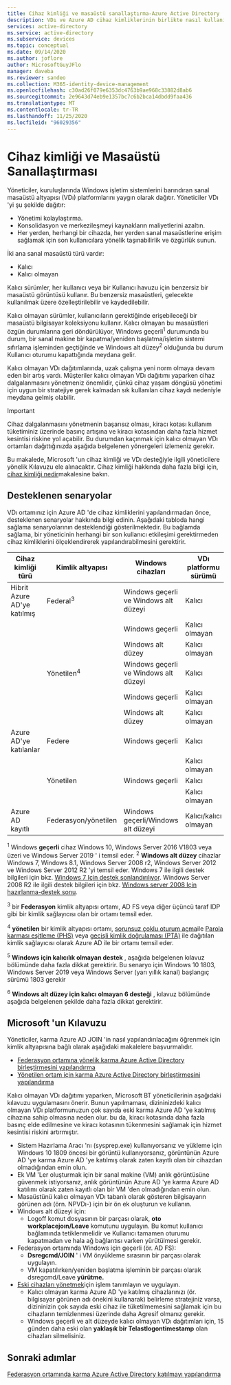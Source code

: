```yaml
---
title: Cihaz kimliği ve masaüstü sanallaştırma-Azure Active Directory
description: VDı ve Azure AD cihaz kimliklerinin birlikte nasıl kullanılabileceğini öğrenin
services: active-directory
ms.service: active-directory
ms.subservice: devices
ms.topic: conceptual
ms.date: 09/14/2020
ms.author: joflore
author: MicrosoftGuyJFlo
manager: daveba
ms.reviewer: sandeo
ms.collection: M365-identity-device-management
ms.openlocfilehash: c30ad26f079e6353dc4763b9ae968c33882d8ab6
ms.sourcegitcommit: 2e9643d74eb9e1357bc7c6b2bca14dbdd9faa436
ms.translationtype: MT
ms.contentlocale: tr-TR
ms.lasthandoff: 11/25/2020
ms.locfileid: "96029356"
---
```

# <a name="device-identity-and-desktop-virtualization"></a>Cihaz kimliği ve Masaüstü Sanallaştırması

Yöneticiler, kuruluşlarında Windows işletim sistemlerini barındıran sanal masaüstü altyapısı (VDı) platformlarını yaygın olarak dağıtır. Yöneticiler VDı 'yi şu şekilde dağıtır:

- Yönetimi kolaylaştırma.
- Konsolidasyon ve merkezileşmeyi kaynakların maliyetlerini azaltın.
- Her yerden, herhangi bir cihazda, her yerden sanal masaüstlerine erişim sağlamak için son kullanıcılara yönelik taşınabilirlik ve özgürlük sunun.

İki ana sanal masaüstü türü vardır:

- Kalıcı
- Kalıcı olmayan

Kalıcı sürümler, her kullanıcı veya bir Kullanıcı havuzu için benzersiz bir masaüstü görüntüsü kullanır. Bu benzersiz masaüstleri, gelecekte kullanılmak üzere özelleştirilebilir ve kaydedilebilir. 

Kalıcı olmayan sürümler, kullanıcıların gerektiğinde erişebileceği bir masaüstü bilgisayar koleksiyonu kullanır. Kalıcı olmayan bu masaüstleri özgün durumlarına geri döndürülüyor, Windows geçerli<sup>1</sup> durumunda bu durum, bir sanal makine bir kapatma/yeniden başlatma/işletim sistemi sıfırlama işleminden geçtiğinde ve Windows alt düzey<sup>2</sup> olduğunda bu durum Kullanıcı oturumu kapattığında meydana gelir.

Kalıcı olmayan VDı dağıtımlarında, uzak çalışma yeni norm olmaya devam eden bir artış vardı. Müşteriler kalıcı olmayan VDı dağıtımı yaparken cihaz dalgalanmasını yönetmeniz önemlidir, çünkü cihaz yaşam döngüsü yönetimi için uygun bir stratejiye gerek kalmadan sık kullanılan cihaz kaydı nedeniyle meydana gelmiş olabilir.

> [!IMPORTANT]
> Cihaz dalgalanmasını yönetmenin başarısız olması, kiracı kotası kullanım tüketiminiz üzerinde basınç artışına ve kiracı kotasından daha fazla hizmet kesintisi riskine yol açabilir. Bu durumdan kaçınmak için kalıcı olmayan VDı ortamları dağıttığınızda aşağıda belgelenen yönergeleri izlemeniz gerekir.

Bu makalede, Microsoft 'un cihaz kimliği ve VDı desteğiyle ilgili yöneticilere yönelik Kılavuzu ele alınacaktır. Cihaz kimliği hakkında daha fazla bilgi için, [cihaz kimliği nedir](overview.md)makalesine bakın.

## <a name="supported-scenarios"></a>Desteklenen senaryolar

VDı ortamınız için Azure AD 'de cihaz kimliklerini yapılandırmadan önce, desteklenen senaryolar hakkında bilgi edinin. Aşağıdaki tabloda hangi sağlama senaryolarının desteklendiği gösterilmektedir. Bu bağlamda sağlama, bir yöneticinin herhangi bir son kullanıcı etkileşimi gerektirmeden cihaz kimliklerini ölçeklendirerek yapılandırabilmesini gerektirir.

| Cihaz kimliği türü | Kimlik altyapısı | Windows cihazları | VDı platformu sürümü | Desteklenir |
| --- | --- | --- | --- | --- |
| Hibrit Azure AD'ye katılmış | Federal<sup>3</sup> | Windows geçerli ve Windows alt düzeyi | Kalıcı | Yes |
|   |   | Windows geçerli | Kalıcı olmayan | Evet<sup>5</sup> |
|   |   | Windows alt düzey | Kalıcı olmayan | Evet<sup>6</sup> |
|   | Yönetilen<sup>4</sup> | Windows geçerli ve Windows alt düzeyi | Kalıcı | Yes |
|   |   | Windows geçerli | Kalıcı olmayan | No |
|   |   | Windows alt düzey | Kalıcı olmayan | Evet<sup>6</sup> |
| Azure AD'ye katılanlar | Federe | Windows geçerli | Kalıcı | No |
|   |   |   | Kalıcı olmayan | No |
|   | Yönetilen | Windows geçerli | Kalıcı | No |
|   |   |   | Kalıcı olmayan | No |
| Azure AD kayıtlı | Federasyon/yönetilen | Windows geçerli/Windows alt düzeyi | Kalıcı/kalıcı olmayan | Geçerli değil |

<sup>1</sup> Windows **geçerli** cihaz Windows 10, Windows Server 2016 V1803 veya üzeri ve Windows Server 2019 ' i temsil eder.
<sup>2</sup> **Windows alt düzey** cihazlar Windows 7, Windows 8.1, Windows Server 2008 r2, Windows Server 2012 ve Windows Server 2012 R2 'yi temsil eder. Windows 7 ile ilgili destek bilgileri için bkz. [Windows 7 Için destek sonlandırılıyor](https://www.microsoft.com/microsoft-365/windows/end-of-windows-7-support). Windows Server 2008 R2 ile ilgili destek bilgileri için bkz. [Windows server 2008 Için hazırlanma-destek sonu](https://www.microsoft.com/cloud-platform/windows-server-2008).

<sup>3</sup> bir **Federasyon** kimlik altyapısı ortamı, AD FS veya diğer üçüncü taraf IDP gibi bir kimlik sağlayıcısı olan bir ortamı temsil eder.

<sup>4</sup> **yönetilen** bir kimlik altyapısı ortamı, [sorunsuz çoklu oturum açma](../hybrid/how-to-connect-sso.md)ile [Parola karması eşitleme (PHS)](../hybrid/whatis-phs.md) veya [geçişli kimlik doğrulaması (PTA)](../hybrid/how-to-connect-pta.md) ile dağıtılan kimlik sağlayıcısı olarak Azure AD ile bir ortamı temsil eder.

<sup>5</sup> **Windows için kalıcılık olmayan destek** , aşağıda belgelenen kılavuz bölümünde daha fazla dikkat gerektirir. Bu senaryo için Windows 10 1803, Windows Server 2019 veya Windows Server (yarı yıllık kanal) başlangıç sürümü 1803 gerekir

<sup>6</sup> **Windows alt düzey için kalıcı olmayan 6 desteği** , kılavuz bölümünde aşağıda belgelenen şekilde daha fazla dikkat gerektirir.


## <a name="microsofts-guidance"></a>Microsoft 'un Kılavuzu

Yöneticiler, karma Azure AD JOIN 'in nasıl yapılandırılacağını öğrenmek için kimlik altyapısına bağlı olarak aşağıdaki makalelere başvurmalıdır.

- [Federasyon ortamına yönelik karma Azure Active Directory birleştirmesini yapılandırma](hybrid-azuread-join-federated-domains.md)
- [Yönetilen ortam için karma Azure Active Directory birleştirmesini yapılandırma](hybrid-azuread-join-managed-domains.md)

Kalıcı olmayan VDı dağıtımı yaparken, Microsoft BT yöneticilerinin aşağıdaki kılavuzu uygulamasını önerir. Bunun yapılmaması, dizininizdeki kalıcı olmayan VDı platformunuzun çok sayıda eski karma Azure AD 'ye katılmış cihazına sahip olmasına neden olur. bu da, kiracı kotasında daha fazla basınç elde edilmesine ve kiracı kotasının tükenmesini sağlamak için hizmet kesintisi riskini artırmıştır.

- Sistem Hazırlama Aracı 'nı (sysprep.exe) kullanıyorsanız ve yükleme için Windows 10 1809 öncesi bir görüntü kullanıyorsanız, görüntünün Azure AD 'ye karma Azure AD 'ye katılmış olarak zaten kayıtlı olan bir cihazdan olmadığından emin olun.
- Ek VM 'Ler oluşturmak için bir sanal makine (VM) anlık görüntüsüne güvenmek istiyorsanız, anlık görüntünün Azure AD 'ye karma Azure AD katılımı olarak zaten kayıtlı olan bir VM 'den olmadığından emin olun.
- Masaüstünü kalıcı olmayan VDı tabanlı olarak gösteren bilgisayarın görünen adı (örn. NPVDı-) için bir ön ek oluşturun ve kullanın.
- Windows alt düzeyi için:
   - Logoff komut dosyasının bir parçası olarak, **oto workplacejoın/Leave** komutunu uygulayın. Bu komut kullanıcı bağlamında tetiklenmelidir ve Kullanıcı tamamen oturumu kapatmadan ve hala ağ bağlantısı varken yürütülmesi gerekir.
- Federasyon ortamında Windows için geçerli (ör. AD FS):
   - **Dsregcmd/JOIN** ' i VM önyükleme sırasının bir parçası olarak uygulayın.
   - VM kapatılırken/yeniden başlatma işleminin bir parçası olarak dsregcmd/Leave **yürütme.**
- [Eski cihazları yönetmek](manage-stale-devices.md)için işlem tanımlayın ve uygulayın.
   - Kalıcı olmayan karma Azure AD 'ye katılmış cihazlarınızı (ör. bilgisayar görünen adı önekini kullanarak) belirleme stratejiniz varsa, dizininizin çok sayıda eski cihaz ile tüketilmemesini sağlamak için bu cihazların temizlenmesi üzerinde daha Agresif olmanız gerekir.
   - Windows geçerli ve alt düzeyde kalıcı olmayan VDı dağıtımları için, 15 günden daha eski olan **yaklaşık bir Telastlogontimestamp** olan cihazları silmelisiniz.
 
## <a name="next-steps"></a>Sonraki adımlar

[Federasyon ortamında karma Azure Active Directory katılmayı yapılandırma](hybrid-azuread-join-federated-domains.md)
